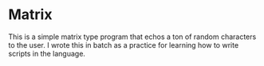 # Matrix
This is a simple matrix type program that echos a ton of random characters to the user. I wrote this in batch as a practice for learning how to write scripts in the language.
